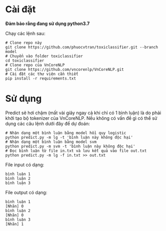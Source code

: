 # Cài đặt
**Đảm bảo rằng đang sử dụng python3.7**

Chạy các lệnh sau:
```shell
# Clone repo này
git clone https://github.com/phuocvtran/toxiclassifier.git --branch model
# Chuyển vào folder toxiclassifier
cd toxiclassifier
# Clone repo của VnCoreNLP
git clone https://github.com/vncorenlp/VnCoreNLP.git
# Cài đặt các thư viện cần thiết 
pip install -r requirements.txt
```
# Sử dụng
Predict sẽ hơi chậm (mất vài giây ngay cả khi chỉ có 1 bình luận) là do phải khởi tạo bộ tokenizer của VnCoreNLP.
Nếu không có vấn đề gì có thể sử dụng các câu lệnh dưới đây để dự đoán:
```shell
# Nhận dạng một bình luận bằng model hồi quy logistic
python predict.py -m lg -t 'bình luận này không độc hại'
# Nhận dạng một bình luận bằng model svm
python predict.py -m svm -t 'bình luận này không độc hại'
# Đọc bình luận từ file in.txt và lưu kết quả vào file out.txt 
python predict.py -m lg -f in.txt >> out.txt
```
File input có dạng:
```text
bình luận 1
bình luận 2
bình luận 3
```
File output có dạng:
```text
bình luận 1 
[Nhãn] 0
bình luận 2
[Nhãn] 0
bình luận 3
[Nhãn] 1
```
